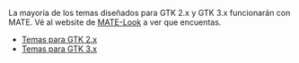 <!--
.. link:
.. description:
.. tags: Themes
.. date: 2014-02-24 17:32:07
.. title: Temas
.. slug: themes
-->

La mayoría de los temas diseñados para GTK 2.x y GTK 3.x funcionarán con MATE.
Vé al website de [MATE-Look](https://mate-look.org) a ver que encuentas.

  * [Temas para GTK 2.x](https://www.mate-look.org/browse/cat/136)
  * [Temas para GTK 3.x](https://www.mate-look.org/browse/cat/135)
